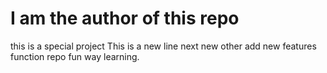 # I am the author of this repo
this is a special project
This is a new line
next
new
other
add
new
features
function
repo
fun way learning.